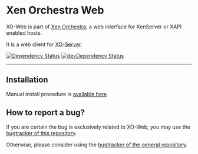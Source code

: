 # Xen Orchestra Web

XO-Web is part of [Xen Orchestra](https://github.com/vatesfr/xo), a web interface for XenServer or XAPI enabled hosts.

It is a web client for [XO-Server](https://github.com/vatesfr/xo-server).

[![Dependency Status](https://david-dm.org/vatesfr/xo-web.svg?theme=shields.io)](https://david-dm.org/vatesfr/xo-web)
[![devDependency Status](https://david-dm.org/vatesfr/xo-web/dev-status.svg?theme=shields.io)](https://david-dm.org/vatesfr/xo-web#info=devDependencies)

___

## Installation

Manual install procedure is [available here](https://github.com/vatesfr/xo/blob/master/installation.md)

## How to report a bug?

If you are certain the bug is exclusively related to XO-Web, you may use the [bugtracker of this repository](https://github.com/vatesfr/xo-web/issues).

Otherwise, please consider using the [bugtracker of the general repository](https://github.com/vatesfr/xo/issues).
